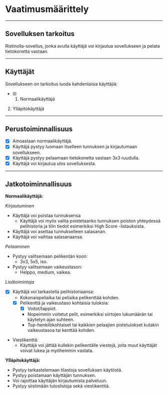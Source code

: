 # Vaatimusmäärittely
--------------------
## Sovelluksen tarkoitus

Ristinolla-sovellus, jonka avulla käyttäjä voi kirjautua sovellukseen ja pelata tietokonetta vastaan.

--------------------
## Käyttäjät

Sovellukseen on tarkoitus luoda kahdenlaisia käyttäjiä:
- [x] 1) Normaalikäyttäjä
2) Ylläpitokäyttäjä
---------------------
## Perustoiminnallisuus

- [x] Ainoastaan normaalikäyttäjä.
- [x] Käyttäjä pystyy luomaan itselleen tunnuksen ja kirjautumaan sovellukseen.
- [x] Käyttäjä pystyy pelaamaan tietokonetta vastaan 3x3 ruudulla.
- [x] Käyttäjä voi kirjautua ulos sovelluksesta.
---------------------
## Jatkotoiminnallisuus

**Normaalikäyttäjä:**

*Kirjautuminen*
- Käyttäjä voi poistaa tunnuksensa
   - Käyttäjä voi myös valita poistetaanko tunnuksen poiston yhteydessä pelihistoria ja tilin tiedot esimerkiksi High Score -listauksista.
- Käyttäjä voi asettaa tunnukselleen salasanan.
- Käyttäjä voi vaihtaa salasanaansa.

*Pelaaminen*
- Pystyy valitsemaan pelikentän koon:
   - 3x3, 5x5, iso.
- Pystyy valitsemaan vaikeustason:
   - Helppo, medium, vaikea.
   
*Lisätoimintoja*
- [x] Käyttäjä voi tarkastella pelihistoriaansa:
   - Kokonaispeliaika tai peliaika pelikenttää kohden.
   - [x] Pelikenttä ja vaikeustaso kohtaisia tuloksia:
       - [x] Voitot/tappiot.
       - Nopeimmin voitetut pelit, esimerkiksi siirtojen lukumäärän tai käytetyn ajan suhteen.
       - Top-henkilökohtaiset tai kaikkien pelaajien pistetulokset kutakin vaikeustasoa tai kenttää kohden.
- Viestikenttä:
   - Käyttäjä voi jättää kullekin pelikentälle viestejä, joita muut käyttäjät voivat lukea ja myöhemmin vastata. 
       
**Ylläpitokäyttäjä:**

- Pystyy tarkastelemaan tilastoja sovelluksen käytöstä.
- Pystyy poistamaan käyttäjän tunnuksen.  
- Voi rajoittaa käyttäjän kirjautumista palveluun.
- Pystyy siistimään tuloslistoja sekä viestikenttiä.
    
